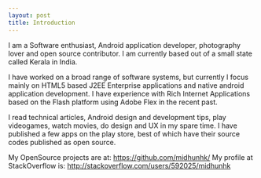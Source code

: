 ```yaml
---
layout: post
title: Introduction
---
```


I am a Software enthusiast, Android application developer, photography lover and open source contributor. I am currently based out of a small state called Kerala in India.

I have worked on a broad range of software systems, but currently I focus mainly on HTML5 based J2EE Enterprise applications and native android application development. I have experience with Rich Internet Applications based on the Flash platform using Adobe Flex in the recent past.

I read technical articles, Android design and development tips, play videogames, watch movies, do design and UX in my spare time. I have published a few apps on the play store, best of which have their source codes published as open source.

My OpenSource projects are at: https://github.com/midhunhk/
My profile at StackOverflow is: http://stackoverflow.com/users/592025/midhunhk